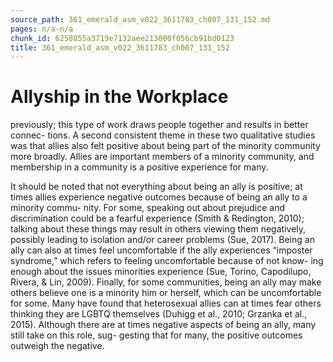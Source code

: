 ```yaml
---
source_path: 361_emerald_asm_v022_3611783_ch007_131_152.md
pages: n/a-n/a
chunk_id: 6258855a3719e7132aee213000f056cb91bd0123
title: 361_emerald_asm_v022_3611783_ch007_131_152
---
```

# Allyship in the Workplace

previously; this type of work draws people together and results in better connec- tions. A second consistent theme in these two qualitative studies was that allies also felt positive about being part of the minority community more broadly. Allies are important members of a minority community, and membership in a community is a positive experience for many.

It should be noted that not everything about being an ally is positive; at times allies experience negative outcomes because of being an ally to a minority commu- nity. For some, speaking out about prejudice and discrimination could be a fearful experience (Smith & Redington, 2010); talking about these things may result in others viewing them negatively, possibly leading to isolation and/or career problems (Sue, 2017). Being an ally can also at times feel uncomfortable if the ally experiences “imposter syndrome,” which refers to feeling uncomfortable because of not know- ing enough about the issues minorities experience (Sue, Torino, Capodilupo, Rivera, & Lin, 2009). Finally, for some communities, being an ally may make others believe one is a minority him or herself, which can be uncomfortable for some. Many have found that heterosexual allies can at times fear others thinking they are LGBTQ themselves (Duhigg et al., 2010; Grzanka et al., 2015). Although there are at times negative aspects of being an ally, many still take on this role, sug- gesting that for many, the positive outcomes outweigh the negative.

